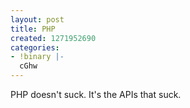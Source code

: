 ```yaml
---
layout: post
title: PHP
created: 1271952690
categories:
- !binary |-
  cGhw
---
```

PHP doesn't suck. It's the APIs that suck.

